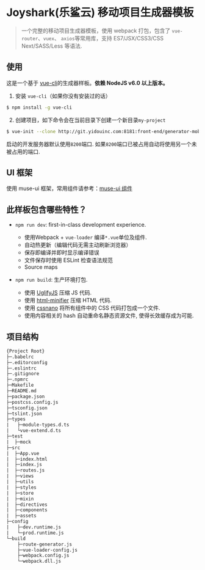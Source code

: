 # Joyshark(乐鲨云) 移动项目生成器模板

> 一个完整的移动项目生成器模板，使用 webpack 打包，包含了 `vue-router`、`vuex`、 `axios`等常用库，支持 ES7/JSX/CSS3/CSS Next/SASS/Less 等语法.

## 使用

这是一个基于 [vue-cli](https://github.com/vuejs/vue-cli)的生成器样板。**依赖 NodeJS v6.0 以上版本。**

1. 安装 `vue-cli`（如果你没有安装过的话）

```bash
$ npm install -g vue-cli
```

2. 创建项目，如下命令会在当前目录下创建一个新目录`my-project`

``` bash
$ vue-init --clone http://git.yidouinc.com:8181:front-end/generator-mobile my-project
```

启动的开发服务器默认使用`8200`端口. 如果`8200`端口已被占用自动将使用另一个未被占用的端口.

## UI 框架

使用 muse-ui 框架，常用组件请参考：[muse-ui 组件](http://www.muse-ui.org/#/layout)

## 此样板包含哪些特性？

- `npm run dev`: first-in-class development experience.
  - 使用Webpack + `vue-loader` 编译`*.vue`单位及组件.
  - 自动热更新（编辑代码无需主动刷新浏览器）
  - 保存即编译并即时显示编译错误
  - 文件保存时使用 ESLint 检查语法规范
  - Source maps

- `npm run build`: 生产环境打包.
  - 使用 [UglifyJS](https://github.com/mishoo/UglifyJS2) 压缩 JS 代码.
  - 使用 [html-minifier](https://github.com/kangax/html-minifier) 压缩 HTML 代码.
  - 使用 [cssnano](https://github.com/ben-eb/cssnano) 将所有组件中的 CSS 代码打包成一个文件.
  - 使用内容相关的 hash 自动重命名静态资源文件, 使得长效缓存成为可能.

## 项目结构

```html
{Project Root}
├─.babelrc
├─.editorconfig
├─.eslintrc
├─.gitignore
├─.npmrc
├─Makefile
├─README.md
├─package.json
├─postcss.config.js
├─tsconfig.json
├─tslint.json
├─types
|   ├─module-types.d.ts
|   └vue-extend.d.ts
├─test
|  ├─mock
├─src
|  ├─App.vue
|  ├─index.html
|  ├─index.js
|  ├─routes.js
|  ├─views
|  ├─utils
|  ├─styles
|  ├─store
|  ├─mixin
|  ├─directives
|  ├─components
|  ├─assets
├─config
|   ├─dev.runtime.js
|   └─prod.runtime.js
└─build
    ├─route-generator.js
    ├─vue-loader-config.js
    ├─webpack.config.js
    └─webpack.dll.js

```

